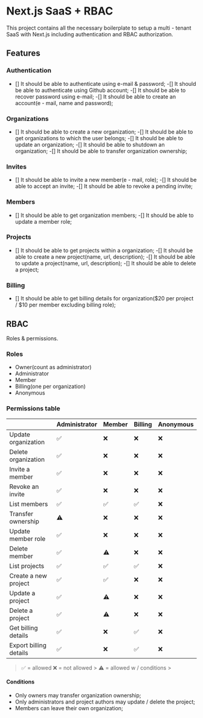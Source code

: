 # Next.js SaaS + RBAC

This project contains all the necessary boilerplate to setup a multi - tenant SaaS with Next.js including authentication and RBAC authorization.

## Features

### Authentication

  - [] It should be able to authenticate using e-mail & password;
-[] It should be able to authenticate using Github account;
-[] It should be able to recover password using e-mail;
-[] It should be able to create an account(e - mail, name and password);

### Organizations

  - [] It should be able to create a new organization;
-[] It should be able to get organizations to which the user belongs;
-[] It should be able to update an organization;
-[] It should be able to shutdown an organization;
-[] It should be able to transfer organization ownership;

### Invites

  - [] It should be able to invite a new member(e - mail, role);
-[] It should be able to accept an invite;
-[] It should be able to revoke a pending invite;

### Members

  - [] It should be able to get organization members;
-[] It should be able to update a member role;

### Projects

  - [] It should be able to get projects within a organization;
-[] It should be able to create a new project(name, url, description);
-[] It should be able to update a project(name, url, description);
-[] It should be able to delete a project;

### Billing

  - [] It should be able to get billing details for organization($20 per project / $10 per member excluding billing role);

## RBAC

Roles & permissions.

### Roles

  - Owner(count as administrator)
  - Administrator
  - Member
  - Billing(one per organization)
  - Anonymous

### Permissions table

  |                          | Administrator | Member | Billing | Anonymous |
| ------------------------ | ------------- | ------ | ------- | --------- |
| Update organization | ✅            | ❌     | ❌      | ❌        |
| Delete organization | ✅            | ❌     | ❌      | ❌        |
| Invite a member | ✅            | ❌     | ❌      | ❌        |
| Revoke an invite | ✅            | ❌     | ❌      | ❌        |
| List members | ✅            | ✅     | ✅      | ❌        |
| Transfer ownership | ⚠️            | ❌     | ❌      | ❌        |
| Update member role | ✅            | ❌     | ❌      | ❌        |
| Delete member | ✅            | ⚠️     | ❌      | ❌        |
| List projects | ✅            | ✅     | ✅      | ❌        |
| Create a new project | ✅            | ✅     | ❌      | ❌        |
| Update a project | ✅            | ⚠️     | ❌      | ❌        |
| Delete a project | ✅            | ⚠️     | ❌      | ❌        |
| Get billing details | ✅            | ❌     | ✅      | ❌        |
| Export billing details | ✅            | ❌     | ✅      | ❌        |

> ✅ = allowed
  > ❌ = not allowed
    > ⚠️ = allowed w / conditions
      >
#### Conditions

  - Only owners may transfer organization ownership;
- Only administrators and project authors may update / delete the project;
- Members can leave their own organization;
